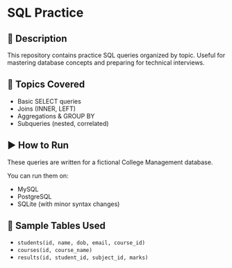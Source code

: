 # SQL Practice

## 📘 Description
This repository contains practice SQL queries organized by topic. Useful for mastering database concepts and preparing for technical interviews.

## 📂 Topics Covered
- Basic SELECT queries
- Joins (INNER, LEFT)
- Aggregations & GROUP BY
- Subqueries (nested, correlated)

## ▶️ How to Run
These queries are written for a fictional College Management database.

You can run them on:
- MySQL
- PostgreSQL
- SQLite (with minor syntax changes)

## 🧪 Sample Tables Used
- `students(id, name, dob, email, course_id)`
- `courses(id, course_name)`
- `results(id, student_id, subject_id, marks)`

